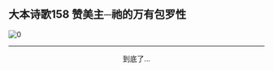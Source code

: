 
## 大本诗歌158 赞美主─祂的万有包罗性

<img alt="0" data-original="https://cdn.jsdelivr.net/gh/k34869/shi/data/d0199/0">

---

<p style="text-align: center">到底了...</p>

<script src="/js/dist-view.js"></script>